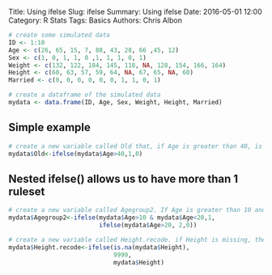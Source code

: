 Title: Using ifelse
Slug: ifelse
Summary: Using ifelse
Date: 2016-05-01 12:00
Category: R Stats
Tags: Basics
Authors: Chris Albon




```R
# create some simulated data
ID <- 1:10
Age <- c(26, 65, 15, 7, 88, 43, 28, 66 ,45, 12)
Sex <- c(1, 0, 1, 1, 0 ,1, 1, 1, 0, 1)
Weight <- c(132, 122, 184, 145, 118, NA, 128, 154, 166, 164)
Height <- c(60, 63, 57, 59, 64, NA, 67, 65, NA, 60)
Married <- c(0, 0, 0, 0, 0, 0, 1, 1, 0, 1)
```


```R
# create a dataframe of the simulated data
mydata <- data.frame(ID, Age, Sex, Weight, Height, Married)
```

## Simple example


```R
# create a new variable called Old that, if Age is greater than 40, is 1, else the value is 0
mydata$Old<-ifelse(mydata$Age>40,1,0)
```

## Nested ifelse() allows us to have more than 1 ruleset


```R
# create a new variable called Agegroup2. If Age is greater than 10 and less than 20, Agegroup 2 will have a value of 1. If not, it executes a new ifelse that if Age is over 20, codes the value as 2, else 0.
mydata$Agegroup2<-ifelse(mydata$Age>10 & mydata$Age<20,1,     
                         ifelse(mydata$Age>20, 2,0))
```


```R
# create a new variable called Height.recode. if Height is missing, then 9999, else, keep Height's original value
mydata$Height.recode<-ifelse(is.na(mydata$Height),
                             9999,
                             mydata$Height)
```
